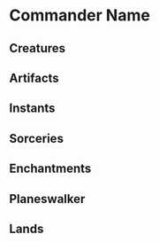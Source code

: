 # Commander Name
## Creatures
## Artifacts
## Instants
## Sorceries
## Enchantments
## Planeswalker
## Lands
